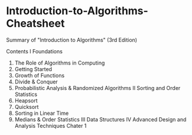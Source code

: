 # Introduction-to-Algorithms-Cheatsheet
Summary of "Introduction to Algorithms" (3rd Edition)

Contents
I Foundations
  1. The Role of Algorithms in Computing
  2. Getting Started
  3. Growth of Functions
  4. Divide & Conquer
  5. Probabilistic Analysis & Randomized Algorithms
II Sorting and Order Statistics
  6. Heapsort
  7. Quicksort
  8. Sorting in Linear Time
  9. Medians & Order Statistics
III Data Structures
IV Advanced Design and Analysis Techniques
Chater 1
